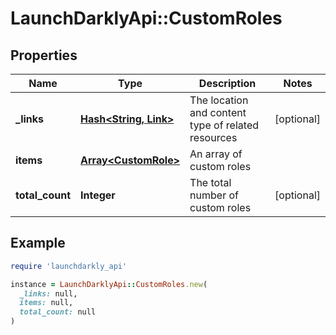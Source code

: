 # LaunchDarklyApi::CustomRoles

## Properties

| Name | Type | Description | Notes |
| ---- | ---- | ----------- | ----- |
| **_links** | [**Hash&lt;String, Link&gt;**](Link.md) | The location and content type of related resources | [optional] |
| **items** | [**Array&lt;CustomRole&gt;**](CustomRole.md) | An array of custom roles |  |
| **total_count** | **Integer** | The total number of custom roles | [optional] |

## Example

```ruby
require 'launchdarkly_api'

instance = LaunchDarklyApi::CustomRoles.new(
  _links: null,
  items: null,
  total_count: null
)
```

